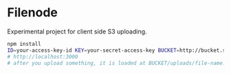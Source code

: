 
# Filenode

Experimental project for client side S3 uploading.

```bash
npm install
ID=your-access-key-id KEY=your-secret-access-key BUCKET=http://bucket.s3.amazonaws.com node server
# http://localhost:3000
# after you upload something, it is loaded at BUCKET/uploads/file-name.jpg
```
